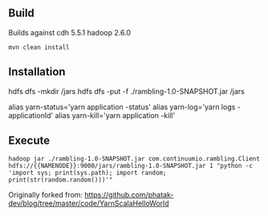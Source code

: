 
## Build
Builds against cdh 5.5.1 hadoop 2.6.0

```
mvn clean install
```

## Installation

hdfs dfs -mkdir /jars
hdfs dfs -put -f ./rambling-1.0-SNAPSHOT.jar /jars

alias yarn-status='yarn application -status'
alias yarn-log='yarn logs -applicationId'
alias yarn-kill='yarn application -kill'

## Execute
```
hadoop jar ./rambling-1.0-SNAPSHOT.jar com.continuumio.rambling.Client hdfs://{{NAMENODE}}:9000/jars/rambling-1.0-SNAPSHOT.jar 1 "python -c 'import sys; print(sys.path); import random; print(str(random.random()))'"
```

Originally forked from: https://github.com/phatak-dev/blog/tree/master/code/YarnScalaHelloWorld
